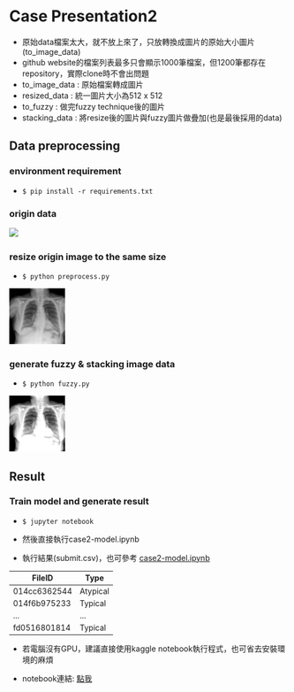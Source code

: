 # Case Presentation2

* 原始data檔案太大，就不放上來了，只放轉換成圖片的原始大小圖片(to_image_data)
* github website的檔案列表最多只會顯示1000筆檔案，但1200筆都存在repository，實際clone時不會出問題
* to_image_data : 原始檔案轉成圖片
* resized_data : 統一圖片大小為512 x 512
* to_fuzzy : 做完fuzzy technique後的圖片
* stacking_data : 將resize後的圖片與fuzzy圖片做疊加(也是最後採用的data)

## Data preprocessing 

### environment requirement
* `$ pip install -r requirements.txt`

### origin data
<img src="https://github.com/tim310579/Digital-Medicine-Case-Presentation/blob/main/Case%20Presentation%202/to_image_data/train/00af6f8c2a3d.jpg" width="20%">

### resize origin image to the same size
* `$ python preprocess.py`

<img src="https://github.com/tim310579/Digital-Medicine-Case-Presentation/blob/main/Case%20Presentation%202/resized_data/train/00af6f8c2a3d.jpg" width="20%">

### generate fuzzy & stacking image data
* `$ python fuzzy.py`

<img src="https://github.com/tim310579/Digital-Medicine-Case-Presentation/blob/main/Case%20Presentation%202/stacking_data/train/00af6f8c2a3d.jpg" width="20%">

## Result
### Train model and generate result

* `$ jupyter notebook`

* 然後直接執行case2-model.ipynb

* 執行結果(submit.csv)，也可參考 [case2-model.ipynb](https://github.com/tim310579/Digital-Medicine-Case-Presentation/blob/main/Case%20Presentation%202/case2-model.ipynb)

| FileID | Type |
|---|---|
|014cc6362544|Atypical|
|014f6b975233|Typical|
|...|...|
|fd0516801814|Typical|

* 若電腦沒有GPU，建議直接使用kaggle notebook執行程式，也可省去安裝環境的麻煩

* notebook連結: [點我](https://www.kaggle.com/tim310579/case2-model)
